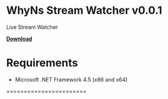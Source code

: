 WhyNs Stream Watcher v0.0.1
=======================


Live Stream Watcher


**[Download](http://streamwatcher.whyns.dk "Download Link: http://streamwatcher.whyns.dk")**




Requirements
=======================
* Microsoft .NET Framework 4.5 (x86 and x64)








=======================
